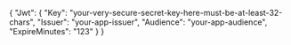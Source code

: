 {
  "Jwt": {
    "Key": "your-very-secure-secret-key-here-must-be-at-least-32-chars",
    "Issuer": "your-app-issuer",
    "Audience": "your-app-audience",
    "ExpireMinutes": "123"
  }
}